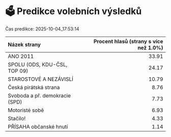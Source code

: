 # 🗳️ Predikce volebních výsledků

Čas predikce: 2025-10-04_17:53:14

| Názek strany                   |   Procent hlasů (strany s více než 1.0%) |
|:-------------------------------|-----------------------------------------:|
| ANO 2011                       |                                    33.91 |
| SPOLU (ODS, KDU-ČSL, TOP 09)   |                                    24.17 |
| STAROSTOVÉ A NEZÁVISLÍ         |                                    10.79 |
| Česká pirátská strana          |                                     8.76 |
| Svoboda a př. demokracie (SPD) |                                     7.73 |
| Motoristé sobě                 |                                     6.93 |
| Stačilo!                       |                                     4.33 |
| PŘÍSAHA občanské hnutí         |                                     1.14 |
